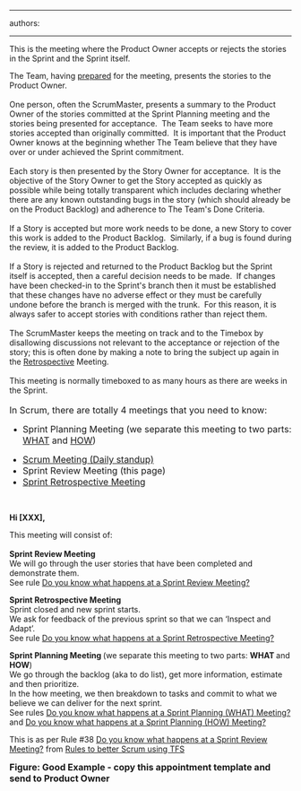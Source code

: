 

---
authors:

---




<span class='intro'> <p>This is the meeting where the Product Owner accepts or rejects the stories in the Sprint and the Sprint itself.&#160; </p> </span>

The Team, having <a href="/Management/RulesToBetterScrumUsingTFS/Pages/PrepareForMeetings.aspx" shape="rect">prepared</a> for the meeting, presents the stories to the Product Owner.&#160; <br><br>One person, often the ScrumMaster, presents a summary to the Product Owner of the stories committed at the Sprint Planning meeting and the stories being presented for acceptance.&#160; The Team seeks to have more stories accepted than originally committed.&#160; It is important that the Product Owner knows at the beginning whether The Team believe that they have over or under achieved the Sprint commitment.<br><br>Each story is then presented by the Story Owner for acceptance.&#160; It is the objective of the Story Owner to get the Story accepted as quickly as possible while being totally transparent which includes declaring whether there are any known outstanding bugs in the story (which should already be on the Product Backlog) and adherence to The Team's Done Criteria.<br><br>If a Story is accepted but more work needs to be done,&#160;a new Story to cover this work is added to the Product Backlog.&#160; Similarly, if a bug is found during the review, it is added to the Product Backlog.<br><br>If a Story is rejected and returned to the Product Backlog but the Sprint itself is accepted, then a careful decision needs to be made.&#160; If changes have been checked-in to the Sprint's branch then it must be established that these changes have no adverse effect or they must be carefully undone before the branch is merged with the trunk.&#160; For this reason, it is always safer to accept stories with conditions rather than reject them.<br><br>The ScrumMaster keeps the meeting on track and to the Timebox by disallowing discussions not relevant to the acceptance or rejection of the story; this is often done by making a note to bring the subject up again in the <a href="/Management/RulesToBetterScrumUsingTFS/Pages/RetrospectiveMeeting.aspx" shape="rect">Retrospective</a> Meeting.<br><br>This meeting is normally timeboxed to as many hours as there are weeks in the Sprint.<br><br><font class="ms-rteCustom-GreyBox" size="+0">In Scrum, there are totally 4 meetings that you need to know&#58; <ul><li>Sprint Planning Meeting (we separate this meeting to two parts&#58; <a title="Sprint Planning (WHAT) Meeting" href="/Management/RulesToBetterScrumUsingTFS/Pages/SprintPlanning(WHAT)Meeting.aspx" shape="rect">WHAT</a> and <a href="/Management/RulesToBetterScrumUsingTFS/Pages/SprintPlanning(HOW)Meeting.aspx" shape="rect">HOW</a>) </li>
<li><a title="Update tasks before Daily Scrum Meeting" href="/Management/RulesToBetterScrumUsingTFS/Pages/DailyScrumUpdateTasks.aspx" shape="rect">Scrum Meeting (Daily standup)</a> </li>
<li>Sprint Review Meeting (this page) </li>
<li><a title="Retrospective Meeting" href="/Management/RulesToBetterScrumUsingTFS/Pages/RetrospectiveMeeting.aspx" shape="rect">Sprint Retrospective Meeting</a> </li></ul></font><br><div class="ms-rteCustom-GreyBox"><p><strong>Hi [XXX],</strong></p>
<p>This meeting will consist of&#58;<br><br><strong>Sprint Review Meeting</strong> <br>We will go through the user stories that have been completed and demonstrate them.<br>See rule <a href="/Management/RulesToBetterScrumUsingTFS/Pages/SprintReviewMeeting.aspx">Do you know what happens at a Sprint Review Meeting?</a><strong></strong></p>
<p><strong>Sprint Retrospective Meeting</strong><br>Sprint closed and new sprint starts.<br>We ask for feedback of the previous sprint so that we can ‘Inspect and Adapt’.<br>See rule <a href="/Management/RulesToBetterScrumUsingTFS/Pages/RetrospectiveMeeting.aspx">Do you know what happens at a Sprint Retrospective Meeting?</a><strong></strong></p>
<p><strong>Sprint Planning Meeting </strong>(we separate this meeting to two parts&#58; <strong>WHAT </strong>and <strong>HOW</strong>)<br>We go through the backlog (aka to do list), get more information, estimate and then prioritize. <br>In the how meeting, we then breakdown to tasks and commit to what we believe we can deliver for the next sprint.<br>See rules <a href="/Management/RulesToBetterScrumUsingTFS/Pages/SprintPlanning(WHAT)Meeting.aspx">Do you know what happens at a Sprint Planning (WHAT) Meeting?</a> and <a href="/Management/RulesToBetterScrumUsingTFS/Pages/SprintPlanning(HOW)Meeting.aspx">Do you know what happens at a Sprint Planning (HOW) Meeting?</a></p>
<p>This is as per Rule #38 <a href="/Management/RulesToBetterScrumUsingTFS/Pages/SprintReviewMeeting.aspx">Do you know what happens at a Sprint Review Meeting?</a> from <a href="/Management/RulesToBetterScrumUsingTFS/Pages/default.aspx">Rules to better Scrum using TFS</a></p></div>
<font class="ms-rteCustom-FigureGood" size="+0"><strong>Figure&#58; Good Example -&#160;copy this appointment template and send to Product Owner</strong></font> 


